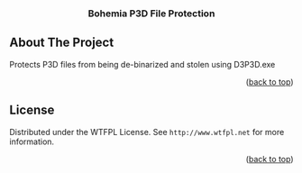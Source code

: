 <h3 align="center">Bohemia P3D File Protection</h3>







</div>















<!-- ABOUT THE PROJECT -->



## About The Project




Protects P3D files from being de-binarized and stolen using D3P3D.exe



<p align="right">(<a href="#readme-top">back to top</a>)</p>







<!-- LICENSE -->



## License







Distributed under the WTFPL License. See `http://www.wtfpl.net` for more information.







<p align="right">(<a href="#readme-top">back to top</a>)</p>















<!-- MARKDOWN LINKS & IMAGES -->

